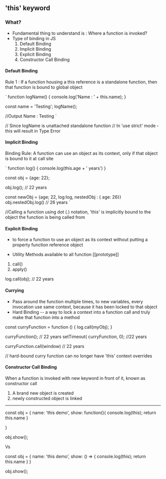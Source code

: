 ## 'this' keyword

### What?
- Fundamental thing to understand is : Where a function is invoked?
- Type of binding in JS
  1. Default Binding
  2. Implicit Binding
  3. Explicit Binding
  4. Constructor Call Binding

#### Default Binding
  Rule 1 : If a function housing a this reference is a standalone function, then that function is bound to global object

  `
  function logName() {
  console.log('Name : ' + this.name);
  }

  const name = 'Testing';
  logName();

  //Output
  Name : Testing
  `

  // Since logName is unattached standalone function
 // In 'use strict' mode - this will result in Type Error

#### Implicit Binding
 Binding Rule: A function can use an object as its context, only if that object is bound to it at call site

 `
 function log() {
    console.log(this.age + ' years')
 }

 const obj = {age: 22};

 obj.log();   // 22 years

 const newObj = {age; 22, log:log, nestedObj : { age: 26}}
 obj.nestedObj.log() // 26 years
 `

//Calling a function using dot (.) notation, 'this' is implicitly bound to the object the function is being called from

#### Explicit Binding

- to force a function to use an object as its context without putting a property function reference object

- Utility Methods available to all function [[prototype]]
1. call()
2. apply()

log.call(obj); // 22 years

#### Currying
- Pass around the function multiple times, to new variables, every invocation use same context, because it has been locked to that object
- Hard Binding
   -- a way to lock a context into a function call and truly make that function into a method

const curryFunction = function () {
  log.call(myObj);
}

curryFunction(); // 22 years
setTimeout( curryFunction, 0);  //22 years

curryFunction.call(window)   // 22 years

// hard-bound curry function can no longer have 'this' context overrides

#### Constructor Call Binding

When a function is invoked with new keyword in front of it, known as constructor call

1. A brand new object is created
2. newly constructed object is linked


-------------------------------------------------------------
const obj = {
  name: 'this demo',
  show: function(){ console.log(this); return this.name }

}

obj.show();

Vs

const obj = {
  name: 'this demo',
  show: () => { console.log(this); return this.name }
}

obj.show();
